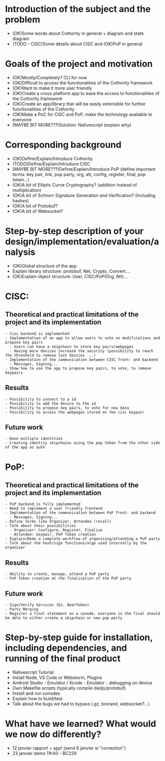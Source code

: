 # Introduction of the subject and the problem

  - (OK)Some words about Cothority in general + diagram and state diagram
  - (TODO - CISC)Some details about CISC and (OK)PoP in general

# Goals of the project and motivation

  - (OK)Mostly/Completely? CLI for now
  - (OK)Difficult to access the functionalities of the Cothority framework
  - (OK)Want to make it more user friendly
  - (OK)Create a cross-platform app to ease the access to functionalities of the Cothority framework
  - (OK)Create an app/library that will be easily extensible for further functionalities of the Cothority
  - (OK)Make a PoC for CISC and PoP, make the technology available to everyone
  - (MAYBE BIT MORE???)Solution: Nativescript (explain why)

# Corresponding background

  - (OK)Define/Explain/Introduce Cothority
  - (TODO)Define/Explain/Introduce CISC
  - (MAYBE BIT MORE???)Define/Explain/Introduce PoP (define important terms: key pair, link, pop party, org, att, config, register, final, pop token...)
  - (OK)A bit of Elliptic Curve Cryptography? (addition instead of multiplication)
  - (OK)A bit of Schnorr Signature Generation and Verification? (Including hashes)
  - (OK)A bit of Protobuf?
  - (OK)A bit of Websocket?

# Step-by-step description of your design/implementation/evaluation/analysis

  - (OK)Global structure of the app
  - Explain library structure: protobuf, Net, Crypto, Convert....
  - (OK)Explain object structure: User, CISC/PoP{Org, Att}...

# CISC:

  ## Theoretical and practical limitations of the project and its implementation
    - Cisc backend is implemented
    - Implementation of an app to allow users to vote on modifications and propose key pairs
      - Users can have a skipchain to store key pairs/webpages
      - Having more devices increase the security (possibility to reach the threshold to remove lost devices ...)
    - Implementation of the communication between CISC front- and backend
      - Messages, Signing...
    - Show how to use the app to propose key pairs, to vote, to remove keypairs

  ## Results

    - Possibility to connect to a id
    - Possibility to add the device to the id
    - Possibility to propose key pairs, to vote for new data
    - Possibility to access the webpages stored on the cisc keypair

  ## Future work

    - Have multiple identities
    - Creating identity skipchains using the pop token from the other side of the app as auth

# PoP:

  ## Theoretical and practical limitations of the project and its implementation

    - PoP backend is fully implemented
    - Need to implement a user friendly frontend
    - Implementation of the communication between PoP front- and backend
      - Messages, Signing...
    - Define terms like Organizer, Attendee (recall)
    - Talk about their possibilities
      - Organizer: Configure, Register, Finalize
      - Attendee: keypair, PoP Token creation
    - Explain/Demo a complete workflow of organising/attending a PoP party
    - Talk about the hash/sign functions/algo used internally by the organizer

  ## Results

    - Ability to create, manage, attend a PoP party
    - PoP Token creation at the finalisation of the PoP party

  ## Future work

    - Sign/Verify Services (Ex. BeerToken)
    - Party Merging
    - Register a final statement on a conode, everyone in the final should be able to either create a skipchain or new pop party

# Step-by-step guide for installation, including dependencies, and running of the final product

  - Nativescript Tutorial
  - Install Node, VS Code or Webstorm, Plugins
  - Android Studio - Emulator / Xcode - Emulator - debugging on device
  - Own Makefile scripts (typically compile dedjs/protobuf)
  - Install and run conodes
  - Explain how to build/test
  - Talk about the bugs we had to bypass (.gz, brorand, websocket?...)
  
# What have we learned? What would we now do differently?

  - 12 janvier rapport + app! (send 8 janvier si "correction")
  - 23 janvier demo 11h40 - BC229
